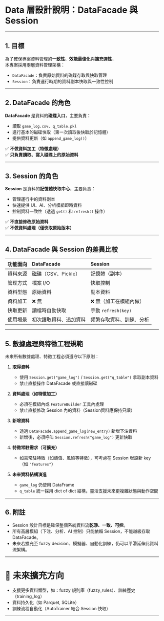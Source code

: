 # Data 層設計說明：DataFacade 與 Session

---

## 1. 目標
為了確保專案資料管理的**一致性**、**效能最佳化**與**擴充彈性**，  
本專案採用兩層資料管理架構：

- `DataFacade`：負責原始資料的磁碟存取與快取管理
- `Session`：負責運行時期的資料副本快取與一致性控制

---

## 2. DataFacade 的角色
**DataFacade** 是資料的**磁碟入口**，主要負責：

- 讀取 `game_log.csv`、`q_table.pkl`
- 進行基本的磁碟快取（第一次讀取後快取於記憶體）
- 提供資料更新（如 `append_game_log()`）

✅ **不做資料加工（特徵處理）**  
✅ **只負責讀取、寫入磁碟上的原始資料**

---

## 3. Session 的角色
**Session** 是資料的**記憶體快取中心**，主要負責：

- 管理運行中的資料副本
- 快速提供 UI、AI、分析模組即時資料
- 控制資料一致性（透過 `get()` 和 `refresh()` 操作）

✅ **不直接修改原始資料**  
✅ **不做資料處理（僅快取原始版本）**

---

## 4. DataFacade 與 Session 的差異比較

| 功能面向 | DataFacade | Session |
|:---------|:-----------|:--------|
| 資料來源 | 磁碟（CSV、Pickle） | 記憶體（副本） |
| 管理方式 | 檔案 I/O | 快取控制 |
| 資料型態 | 原始資料 | 副本資料 |
| 資料加工 | ❌ 無 | ❌ 無（加工在模組內做） |
| 快取更新 | 讀檔時自動快取 | 手動 `refresh(key)` |
| 使用場景 | 初次讀取資料、追加資料 | 頻繁存取資料、訓練、分析 |

---

## 5. 數據處理與特徵工程規範

未來所有數據處理、特徵工程必須遵守以下原則：

1. **取得資料**
    - 使用 `Session.get("game_log")` / `Session.get("q_table")` 拿取副本資料
    - 禁止直接操作 DataFacade 或直接讀磁碟

2. **資料處理（如特徵加工）**
    - 必須在模組內或 `FeatureBuilder` 工具內處理
    - 禁止直接修改 Session 內的資料（Session資料應保持只讀）

3. **新增資料**
    - 透過 `DataFacade.append_game_log(new_entry)` 新增下注資料
    - 新增後，必須呼叫 `Session.refresh("game_log")` 更新快取

4. **特徵常駐需求（可擴充）**
    - 如需常駐特徵（如熵值、風險等特徵），可考慮在 Session 增設新 key（如 `"features"`）

5. **未來資料結構演進**
    - `game_log` 仍使用 DataFrame
    - `q_table` 統一採用 dict of dict 結構，靈活支援未來更複雜狀態與動作空間

---

## 6. 附註
- Session 設計目標是確保整個系統資料流**乾淨、一致、可控**。
- 所有高層模組（下注、分析、AI 控制）只能依賴 Session，不能越級存取 DataFacade。
- 未來若擴充至 fuzzy decision、模擬器、自動化訓練，仍可以平滑延伸此資料流架構。

---

# 🚀 未來擴充方向
- 支援更多資料類型，如：fuzzy 規則庫（fuzzy_rules）、訓練歷史（training_log）
- 資料持久化（如 Parquet, SQLite）
- 訓練流程自動化（AutoTrainer 結合 Session 快取）

---

